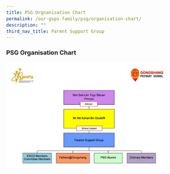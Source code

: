 ```yaml
---
title: PSG Orgnanisation Chart
permalink: /our-gsps-family/psg/organisation-chart/
description: ""
third_nav_title: Parent Support Group
---
```

### **PSG Organisation Chart**

<img src="/images/psgorgchart1.png" 
     style="width:85%">